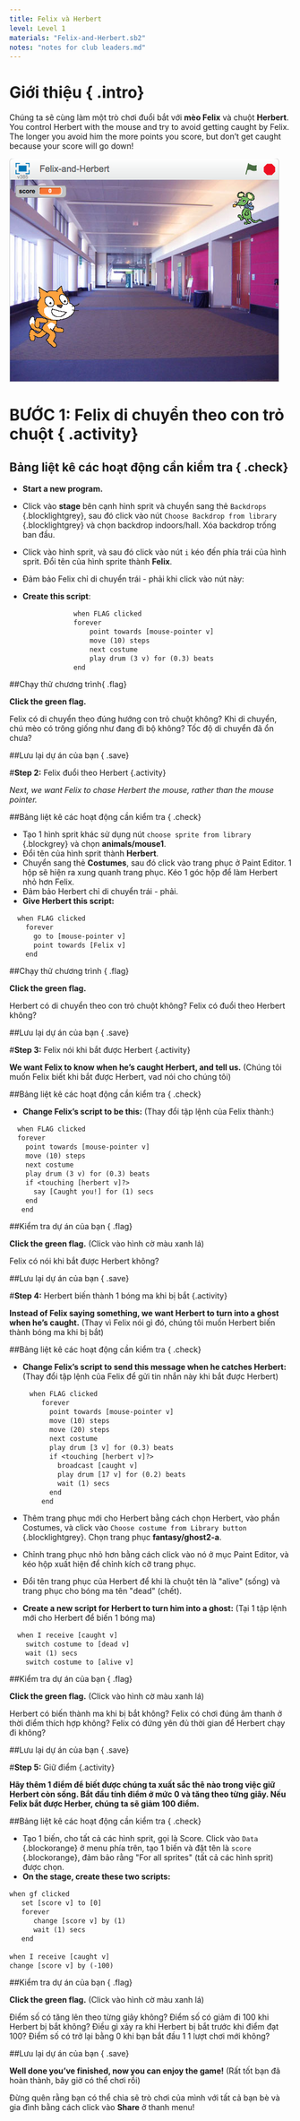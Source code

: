 ```yaml
---
title: Felix và Herbert
level: Level 1
materials: "Felix-and-Herbert.sb2"
notes: "notes for club leaders.md"
---
```


# Giới thiệu { .intro}
Chúng ta sẽ cùng làm một trò chơi đuổi bắt với __mèo Felix__ và chuột __Herbert__. You control Herbert with the mouse and try to avoid getting caught by Felix. The longer you avoid him the more points you score, but don’t get caught because your score will go down!

![screenshot](felixherbert_screenshot.png)

# BƯỚC 1: Felix di chuyển theo con trỏ chuột { .activity}

## Bảng liệt kê các hoạt động cần kiểm tra { .check}

+ **Start a new program.**

+ Click vào **stage** bên cạnh hình sprit và chuyển sang thẻ `Backdrops` {.blocklightgrey}, sau đó click vào nút `Choose Backdrop from library` {.blocklightgrey} và chọn backdrop indoors/hall. Xóa backdrop trống ban đầu.  

+ Click vào hình sprit, và sau đó click vào nút `i` kéo đến phía trái của hình sprit. Đổi tên của hình sprite thành **Felix**.
+ Đảm bảo Felix chỉ di chuyển trái - phải khi click vào nút này: 
+ **Create this script**:

```blocks
				when FLAG clicked
				forever
					point towards [mouse-pointer v]
					move (10) steps
					next costume
					play drum (3 v) for (0.3) beats
				end
```

##Chạy thử chương trình{ .flag}

**Click the green flag.**

Felix có di chuyển theo đúng hướng con trỏ chuột không? Khi di chuyển, chú mèo có trông giống như đang đi bộ không? Tốc độ di chuyển đã ổn chưa? 

##Lưu lại dự án của bạn { .save}


#**Step 2:**   Felix đuổi theo Herbert {.activity}

*Next, we want Felix to chase Herbert the mouse, rather than the mouse pointer.*

##Bảng liệt kê các hoạt động cần kiểm tra { .check}

+ Tạo 1 hình sprit khác sử dụng nút `choose sprite from library` {.blockgrey} và chọn **animals/mouse1**.
+ Đổi tên của hình sprit thành **Herbert**.
+ Chuyển sang thẻ __Costumes__, sau đó click vào trang phục ở Paint Editor. 1 hộp sẽ hiện ra xung quanh trang phục. Kéo 1 góc hộp để làm Herbert nhỏ hơn Felix.  
+ Đảm bảo Herbert chỉ di chuyển trái - phải.
+ **Give Herbert this script:**

```blocks
  when FLAG clicked
    forever
      go to [mouse-pointer v]
      point towards [Felix v]
    end
```

##Chạy thử chương trình { .flag}

**Click the green flag.**

Herbert có di chuyển theo con trỏ chuột không? Felix có đuổi theo Herbert không? 

##Lưu lại dự án của bạn { .save}


#**Step 3:**   Felix nói khi bắt được Herbert {.activity}

**We want Felix to know when he’s caught Herbert, and tell us.** (Chúng tôi muốn Felix biết khi bắt được Herbert, vad nói cho chúng tôi)

##Bảng liệt kê các hoạt động cần kiểm tra { .check}

+ **Change Felix’s script to be this:** (Thay đổi tập lệnh của Felix thành:)

```blocks
  when FLAG clicked
  forever
    point towards [mouse-pointer v]
    move (10) steps
    next costume
    play drum (3 v) for (0.3) beats
    if <touching [herbert v]?>
      say [Caught you!] for (1) secs
    end
   end
```

##Kiểm tra dự án của bạn { .flag}

**Click the green flag.** (Click vào hình cờ màu xanh lá)

Felix có nói khi bắt được Herbert không?

##Lưu lại dự án của bạn { .save}

#**Step 4:**  Herbert biến thành 1 bóng ma khi bị bắt {.activity}

**Instead of Felix saying something, we want Herbert to turn into a ghost when he’s caught.** (Thay vì Felix nói gì đó, chúng tôi muốn Herbert biến thành bóng ma khi bị bắt)

##Bảng liệt kê các hoạt động cần kiểm tra { .check}

+ **Change Felix’s script to send this message when he catches Herbert:** (Thay đổi tập lệnh của Felix để gửi tin nhắn này khi bắt được Herbert)

```blocks
     when FLAG clicked
        forever
          point towards [mouse-pointer v]
          move (10) steps
          move (20) steps
          next costume
          play drum [3 v] for (0.3) beats
          if <touching [herbert v]?>
            broadcast [caught v]
            play drum [17 v] for (0.2) beats
            wait (1) secs
          end
        end
```

+ Thêm trang phục mới cho Herbert bằng cách chọn Herbert, vào phần Costumes, và click vào `Choose costume from Library button ` {.blocklightgrey}. Chọn trang phục **fantasy/ghost2-a**.

+ Chỉnh trang phục nhỏ hơn bằng cách click vào nó ở mục Paint Editor, và kéo hộp xuất hiện để chỉnh kích cỡ trang phục.

+ Đổi tên trang phục của Herbert để khi là chuột tên là "alive" (sống) và trang phục cho bóng ma tên "dead" (chết).
+ **Create a new script for Herbert to turn him into a ghost:** (Tại 1 tập lệnh mới cho Herbert để biến 1 bóng ma)

```blocks
  when I receive [caught v]
    switch costume to [dead v]
    wait (1) secs
    switch costume to [alive v]

```

##Kiểm tra dự án của bạn { .flag}

**Click the green flag.** (Click vào hình cờ màu xanh lá)

Herbert có biến thành ma khi bị bắt không? 
Felix có chơi đúng âm thanh ở thời điểm thích hợp không?
Felix có đứng yên đủ thời gian để Herbert chạy đi không? 

##Lưu lại dự án của bạn { .save}

#**Step 5:**  Giữ điểm {.activity}

**Hãy thêm 1 điểm để biết được chúng ta xuất sắc thê nào trong việc giữ Herbert còn sống.
Bắt đầu tính điểm ở mức 0 và tăng theo từng giây. Nếu Felix bắt được Herber, chúng ta sẽ giảm 100 điểm.**

##Bảng liệt kê các hoạt động cần kiểm tra { .check}

+ Tạo 1 biến, cho tất cả các hình sprit, gọi là Score. Click vào `Data` {.blockorange} ở menu phía trên, tạo 1 biến và đặt tên là `score` {.blockorange}, đảm bảo rằng "For all sprites" (tất cả các hình sprit) được chọn. 
+ **On the stage, create these two scripts:**


```blocks
when gf clicked
   set [score v] to [0]
   forever
      change [score v] by (1)
      wait (1) secs
   end

when I receive [caught v]
change [score v] by (-100)
```

##Kiểm tra dự án của bạn { .flag}

**Click the green flag.** (Click vào hình cờ màu xanh lá)

Điểm số có tăng lên theo từng giây không?
Điểm số có giảm đi 100 khi Herbert bị bắt không?
Điều gì xảy ra khi Herbert bị bắt trước khi điểm đạt 100? Điểm số có trở lại bằng 0 khi bạn bắt đầu 1 1 lượt chơi mới không? 

##Lưu lại dự án của bạn { .save}

**Well done you’ve finished, now you can enjoy the game!** (Rất tốt bạn đã hoàn thành, bây giờ có thể chơi rồi)

Đừng quên rằng bạn có thể chia sẽ trò chơi của mình với tất cả bạn bè và gia đình bằng cách click vào **Share** ở thanh menu!
